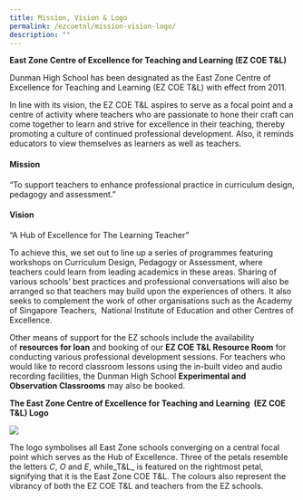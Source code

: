 ```yaml
---
title: Mission, Vision & Logo
permalink: /ezcoetnl/mission-vision-logo/
description: ""
---
```

**East Zone Centre of Excellence for Teaching and Learning (EZ COE T&L)**

Dunman High School has been designated as the East Zone Centre of Excellence for Teaching and Learning (EZ COE T&L) with effect from 2011.

In line with its vision, the EZ COE T&L aspires to serve as a focal point and a centre of activity where teachers who are passionate to hone their craft can come together to learn and strive for excellence in their teaching, thereby promoting a culture of continued professional development. Also, it reminds educators to view themselves as learners as well as teachers.

#### Mission 

“To support teachers to enhance professional practice in curriculum design, pedagogy and assessment.”

#### Vision 

“A Hub of Excellence for The Learning Teacher”

To achieve this, we set out to line up a series of programmes featuring workshops on Curriculum Design, Pedagogy or Assessment, where teachers could learn from leading academics in these areas. Sharing of various schools’ best practices and professional conversations will also be arranged so that teachers may build upon the experiences of others. It also seeks to complement the work of other organisations such as the Academy of Singapore Teachers,  National Institute of Education and other Centres of Excellence.

Other means of support for the EZ schools include the availability of **resources for loan** and booking of our **EZ COE T&L Resource Room** for conducting various professional development sessions. For teachers who would like to record classroom lessons using the in-built video and audio recording facilities, the Dunman High School **Experimental and Observation Classrooms** may also be booked.

**The East Zone Centre of Excellence for Teaching and Learning  (EZ COE T&L) Logo**

![](/images/ezcoetnllogo.jpg)

The logo symbolises all East Zone schools converging on a central focal point which serves as the Hub of Excellence. Three of the petals resemble the letters _C_, _O_ and _E_, while_T&L_ is featured on the rightmost petal, signifying that it is the East Zone COE T&L. The colours also represent the vibrancy of both the EZ COE T&L and teachers from the EZ schools.